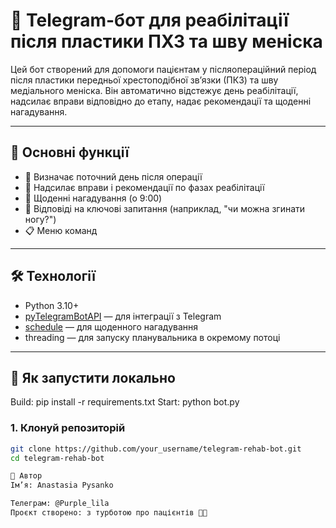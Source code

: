 # 🤖 Telegram-бот для реабілітації після пластики ПХЗ та шву меніска

Цей бот створений для допомоги пацієнтам у післяопераційний період після пластики передньої хрестоподібної зв’язки (ПКЗ) та шву медіального меніска. Він автоматично відстежує день реабілітації, надсилає вправи відповідно до етапу, надає рекомендації та щоденні нагадування.

---

## 📌 Основні функції

- 📅 Визначає поточний день після операції
- 🦵 Надсилає вправи і рекомендації по фазах реабілітації
- 🔔 Щоденні нагадування (о 9:00)
- 🧠 Відповіді на ключові запитання (наприклад, "чи можна згинати ногу?")
- 📋 Меню команд

---

## 🛠 Технології

- Python 3.10+
- [pyTelegramBotAPI](https://github.com/eternnoir/pyTelegramBotAPI) — для інтеграції з Telegram
- [schedule](https://pypi.org/project/schedule/) — для щоденного нагадування
- threading — для запуску планувальника в окремому потоці

---

## 🚀 Як запустити локально
Build: pip install -r requirements.txt
Start: python bot.py


### 1. Клонуй репозиторій

```bash
git clone https://github.com/your_username/telegram-rehab-bot.git
cd telegram-rehab-bot

👤 Автор
Ім’я: Anastasia Pysanko

Телеграм: @Purple_lila
Проєкт створено: з турботою про пацієнтів 🧠🦵
